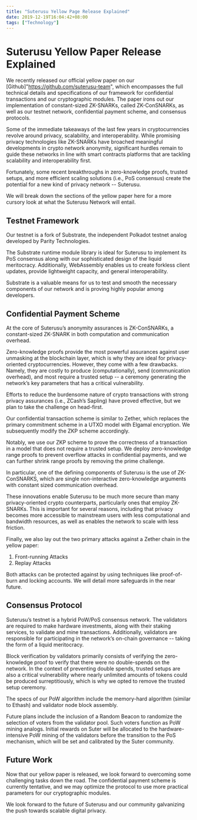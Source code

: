 ```yaml
---
title: "Suterusu Yellow Page Release Explained"
date: 2019-12-19T16:04:42+08:00
tags: ["Technology"]
---
```


# Suterusu Yellow Paper Release Explained
We recently released our official yellow paper on our [Github]"https://github.com/suterusu-team", which encompasses the full technical details and specifications of our framework for confidential transactions and our cryptographic modules. The paper irons out our implementation of constant-sized ZK-SNARKs, called ZK-ConSNARKs, as well as our testnet network, confidential payment scheme, and consensus protocols.

Some of the immediate takeaways of the last few years in cryptocurrencies revolve around privacy, scalability, and interoperability. While promising privacy technologies like ZK-SNARKs have broached meaningful developments in crypto network anonymity, significant hurdles remain to guide these networks in line with smart contracts platforms that are tackling scalability and interoperability first.

Fortunately, some recent breakthroughs in zero-knowledge proofs, trusted setups, and more efficient scaling solutions (i.e., PoS consensus) create the potential for a new kind of privacy network -- Suterusu.

We will break down the sections of the yellow paper here for a more cursory look at what the Suterusu Network will entail.

## Testnet Framework

Our testnet is a fork of Substrate, the independent Polkadot testnet analog developed by Parity Technologies.

The Substrate runtime module library is ideal for Suterusu to implement its PoS consensus along with our sophisticated design of the liquid meritocracy. Additionally, WebAssembly enables us to create forkless client updates, provide lightweight capacity, and general interoperability.

Substrate is a valuable means for us to test and smooth the necessary components of our network and is proving highly popular among developers.

## Confidential Payment Scheme

At the core of Suterusu’s anonymity assurances is ZK-ConSNARKs, a constant-sized ZK-SNARK in both computation and communication overhead.

Zero-knowledge proofs provide the most powerful assurances against user unmasking at the blockchain layer, which is why they are ideal for privacy-oriented cryptocurrencies. However, they come with a few drawbacks. Namely, they are costly to produce (computationally), send (communication overhead), and most require a trusted setup -- a ceremony generating the network’s key parameters that has a critical vulnerability.

Efforts to reduce the burdensome nature of crypto transactions with strong privacy assurances (i.e., ZCash’s Sapling) have proved effective, but we plan to take the challenge on head-first.

Our confidential transaction scheme is similar to Zether, which replaces the primary commitment scheme in a UTXO model with Elgamal encryption. We subsequently modify the ZKP scheme accordingly.

Notably, we use our ZKP scheme to prove the correctness of a transaction in a model that does not require a trusted setup. We deploy zero-knowledge range proofs to prevent overflow attacks in confidential payments, and we can further shrink range proofs by removing the prime challenge.

In particular, one of the defining components of Suterusu is the use of ZK-ConSNARKS, which are single non-interactive zero-knowledge arguments with constant sized communication overhead.

These innovations enable Suterusu to be much more secure than many privacy-oriented crypto counterparts, particularly ones that employ ZK-SNARKs. This is important for several reasons, including that privacy becomes more accessible to mainstream users with less computational and bandwidth resources, as well as enables the network to scale with less friction.

Finally, we also lay out the two primary attacks against a Zether chain in the yellow paper:
1. Front-running Attacks
2. Replay Attacks

Both attacks can be protected against by using techniques like proof-of-burn and locking accounts. We will detail more safeguards in the near future.

## Consensus Protocol

Suterusu’s testnet is a hybrid PoW/PoS consensus network. The validators are required to make hardware investments, along with their staking services, to validate and mine transactions. Additionally, validators are responsible for participating in the network’s on-chain governance -- taking the form of a liquid meritocracy.

Block verification by validators primarily consists of verifying the zero-knowledge proof to verify that there were no double-spends on the network. In the context of preventing double spends, trusted setups are also a critical vulnerability where nearly unlimited amounts of tokens could be produced surreptitiously, which is why we opted to remove the trusted setup ceremony.

The specs of our PoW algorithm include the memory-hard algorithm (similar to Ethash) and validator node block assembly.

Future plans include the inclusion of a Random Beacon to randomize the selection of voters from the validator pool. Such voters function as PoW mining analogs. Initial rewards on Suter will be allocated to the hardware-intensive PoW mining of the validators before the transition to the PoS mechanism, which will be set and calibrated by the Suter community.

## Future Work

Now that our yellow paper is released, we look forward to overcoming some challenging tasks down the road. The confidential payment scheme is currently tentative, and we may optimize the protocol to use more practical parameters for our cryptographic modules.

We look forward to the future of Suterusu and our community galvanizing the push towards scalable digital privacy.

